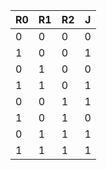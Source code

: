 | R0 | R1 | R2 | J  |
| --- | --- | --- | --- |
|  0 |  0 |  0 |  0 |
|  1 |  0 |  0 |  1 |
|  0 |  1 |  0 |  0 |
|  1 |  1 |  0 |  1 |
|  0 |  0 |  1 |  1 |
|  1 |  0 |  1 |  0 |
|  0 |  1 |  1 |  1 |
|  1 |  1 |  1 |  1 |
